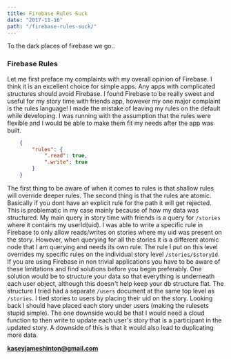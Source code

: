 ```yaml
---
title: Firebase Rules Suck
date: "2017-11-16"
path: "/firebase-rules-suck/"
---
```


To the dark places of firebase we go.. 

### Firebase Rules

Let me first preface my complaints with my overall opinion of Firebase. I think it is an excellent choice for simple apps. Any apps with complicated structures should avoid Firebase. I found Firebase to be really sweet and useful for my story time with friends app, however my one major complaint is the rules language!
I made the mistake of leaving my rules on the default while developing. I was running with the assumption that the rules were flexible and I would be able to
make them fit my needs after the app was built.

```json
    {
        "rules": {
            ".read": true,
            ".write": true
        }
    }
```

The first thing to be aware of when it comes to rules is that shallow rules will override deeper rules. The second thing is that the rules are atomic. Basically
if you dont have an explicit rule for the path it will get rejected. This is problematic in my case mainly because of how my data was structured. My main query in story time with friends is a query for ``` /stories ``` where it contains my userId(uid). I was able to write a specific rule in Firebase to only allow reads/writes on stories where my uid was present on the story. However, when querying for all the stories it is a different atomic node that I am querying and needs its own rule. The rule I put on this level overrides my specific rules on the individual story level ``` /stories/$storyId ```. If you are using Firebase in non trivial applications you have to be aware of these limitations and find solutions before you begin preferably. One solution would be to structure your data so that everything is underneath each user object, although this doesn't help keep your db structure flat. The structure I tried had a separate ``` /users ``` document at the same top level as ``` /stories ```. I tied stories to users by placing their uid on the story. Looking back I should have placed each story under users (making the rulesets stupid simple). The one downside would be that I would need a cloud function to then write to update each user's story that is a participant in the updated story. A downside of this is that it would also lead to duplicating more data.

**kaseyjameshinton@gmail.com**